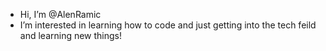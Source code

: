 - Hi, I’m @AlenRamic
- I’m interested in learning how to code and just getting into the tech feild and learning new things!
<!---
AlenRamic/AlenRamic is a ✨ special ✨ repository because its `README.md` (this file) appears on your GitHub profile.
You can click the Preview link to take a look at your changes.
--->
